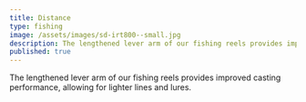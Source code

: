 ```yaml
---
title: Distance
type: fishing
image: /assets/images/sd-irt800--small.jpg
description: The lengthened lever arm of our fishing reels provides improved casting performance. This allows for lighter lines and lures.
published: true
---
```


The lengthened lever arm of our fishing reels provides improved casting performance, allowing for lighter lines and lures.
